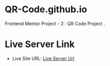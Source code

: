 # QR-Code.github.io
Frontend Mentor Project - 2 : QR Code Project .

# Live Server Link
- Live Site URL: [Live Server Url](https://prasannapandhare.github.io/QR-Code.github.io/)
